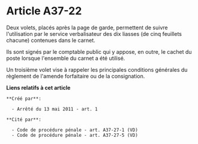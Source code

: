 # Article A37-22

Deux volets, placés après la page de garde, permettent de suivre l'utilisation par le service verbalisateur des dix liasses
(de cinq feuillets chacune) contenues dans le carnet. 

Ils sont signés par le comptable public qui y appose, en outre, le cachet du poste lorsque l'ensemble du carnet a été
utilisé. 

Un troisième volet vise à rappeler les principales conditions générales du règlement de l'amende forfaitaire ou de la
consignation.

**Liens relatifs à cet article**

	**Créé par**:

	  - Arrêté du 13 mai 2011 - art. 1

	**Cité par**:

	  - Code de procédure pénale - art. A37-27-1 (VD)
	  - Code de procédure pénale - art. A37-27-5 (VD)
